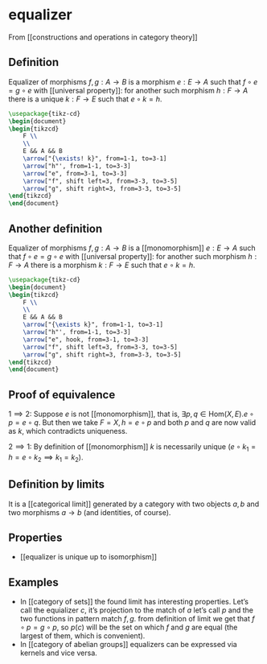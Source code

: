 # equalizer
From [[constructions and operations in category theory]]

## Definition
Equalizer of morphisms $f, g: A \to B$ is a morphism $e: E \to A$ such that $f \circ e = g \circ e$ with [[universal property]]: for another such morphism $h: F \to A$ there is a unique $k: F \to E$ such that $e \circ k = h$.
```tikz
\usepackage{tikz-cd}
\begin{document}
\begin{tikzcd}
	F \\
	\\
	E && A && B
	\arrow["{\exists! k}", from=1-1, to=3-1]
	\arrow["h"', from=1-1, to=3-3]
	\arrow["e", from=3-1, to=3-3]
	\arrow["f", shift left=3, from=3-3, to=3-5]
	\arrow["g", shift right=3, from=3-3, to=3-5]
\end{tikzcd}
\end{document}
```

## Another definition
Equalizer of morphisms $f, g: A \to B$ is a [[monomorphism]] $e: E \to A$ such that $f \circ e = g \circ e$ with [[universal property]]: for another such morphism $h: F \to A$ there is a morphism $k: F \to E$ such that $e \circ k = h$.
```tikz
\usepackage{tikz-cd}
\begin{document}
\begin{tikzcd}
	F \\
	\\
	E && A && B
	\arrow["{\exists k}", from=1-1, to=3-1]
	\arrow["h"', from=1-1, to=3-3]
	\arrow["e", hook, from=3-1, to=3-3]
	\arrow["f", shift left=3, from=3-3, to=3-5]
	\arrow["g", shift right=3, from=3-3, to=3-5]
\end{tikzcd}
\end{document}
```

## Proof of equivalence
$1 \implies 2$:
Suppose $e$ is not [[monomorphism]], that is, $\exists p, q \in \mathrm{Hom}(X, E). e \circ p = e \circ q$. But then we take $F = X, h = e \circ p$ and both $p$ and $q$ are now valid as $k$, which contradicts uniqueness.

$2 \implies 1$: 
By definition of [[monomorphism]] $k$ is necessarily unique ($e \circ k_{1} = h = e \circ k_{2} \implies k_{1} = k_{2}$).

## Definition by limits
It is a [[categorical limit]] generated by a category with two objects $a, b$ and two morphisms $a \to b$ (and identities, of course). 

## Properties
- [[equalizer is unique up to isomorphism]]

## Examples
- In [[category of sets]] the found limit has interesting properties. Let’s call the equializer $c$, it’s projection to the match of $a$ let’s call $p$ and the two functions in pattern match $f, g$. from definition of limit we get that $f \circ p = g \circ p$, so $p(c)$ will be the set on which $f$ and $g$ are equal (the largest of them, which is convenient).
- In [[category of abelian groups]] equalizers can be expressed via kernels and vice versa.